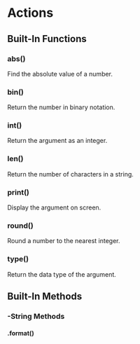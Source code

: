 # Actions

## Built-In Functions
### abs()
Find the absolute value of a number.
### bin()
Return the number in binary notation.
### int()
Return the argument as an integer.
### len()
Return the number of characters in a string.
### print()
Display the argument on screen.
### round()
Round a number to the nearest integer.
### type()
Return the data type of the argument.

## Built-In Methods
### -String Methods 
#### .format()
